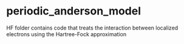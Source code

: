 # periodic_anderson_model

HF folder contains code that treats the interaction between localized electrons using the Hartree-Fock approximation
